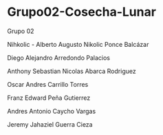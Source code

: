 # Grupo02-Cosecha-Lunar
Grupo 02

Nihkolic - Alberto Augusto Nikolic Ponce Balcázar 

Diego Alejandro Arredondo Palacios

Anthony Sebastian Nicolas Abarca Rodriguez

Oscar Andres Carrillo Torres

Franz Edward Peña Gutierrez

Andres Antonio Caycho Vargas

Jeremy Jahaziel Guerra Cieza
